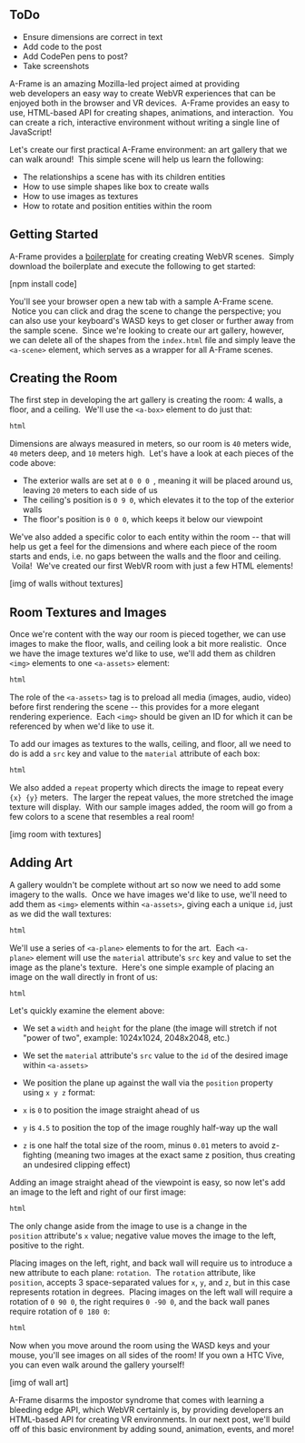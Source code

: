 ## ToDo
- Ensure dimensions are correct in text
- Add code to the post
- Add CodePen pens to post?
- Take screenshots

A-Frame is an amazing Mozilla-led project aimed at providing web developers an easy way to create WebVR experiences that can be enjoyed both in the browser and VR devices.  A-Frame provides an easy to use, HTML-based API for creating shapes, animations, and interaction.  You can create a rich, interactive environment without writing a single line of JavaScript!

Let's create our first practical A-Frame environment: an art gallery that we can walk around!  This simple scene will help us learn the following:

- The relationships a scene has with its children entities
- How to use simple shapes like box to create walls
- How to use images as textures
- How to rotate and position entities within the room

## Getting Started

A-Frame provides a [boilerplate](https://github.com/aframevr/aframe-boilerplate) for creating creating WebVR scenes.  Simply download the boilerplate and execute the following to get started:

[npm install code]

You'll see your browser open a new tab with a sample A-Frame scene.  Notice you can click and drag the scene to change the perspective; you can also use your keyboard's WASD keys to get closer or further away from the sample scene.  Since we're looking to create our art gallery, however, we can delete all of the shapes from the `index.html` file and simply leave the `<a-scene>` element, which serves as a wrapper for all A-Frame scenes.

## Creating the Room

The first step in developing the art gallery is creating the room: 4 walls, a floor, and a ceiling.  We'll use the `<a-box>` element to do just that:

```html
html
```

Dimensions are always measured in meters, so our room is `40` meters wide, `40` meters deep, and `10` meters high.  Let's have a look at each pieces of the code above:


- The exterior walls are set at `0 0 0 `, meaning it will be placed around us, leaving `20` meters to each side of us
- The ceiling's position is `0 9 0`, which elevates it to the top of the exterior walls
- The floor's position is `0 0 0`, which keeps it below our viewpoint


We've also added a specific color to each entity within the room -- that will help us get a feel for the dimensions and where each piece of the room starts and ends, i.e. no gaps between the walls and the floor and ceiling.  Voila!  We've created our first WebVR room with just a few HTML elements!

[img of walls without textures]

## Room Textures and Images

Once we're content with the way our room is pieced together, we can use images to make the floor, walls, and ceiling look a bit more realistic.  Once we have the image textures we'd like to use, we'll add them as children `<img>` elements to one `<a-assets>` element:

```html
html
```

The role of the `<a-assets>` tag is to preload all media (images, audio, video) before first rendering the scene -- this provides for a more elegant rendering experience.  Each `<img>` should be given an ID for which it can be referenced by when we'd like to use it.

To add our images as textures to the walls, ceiling, and floor, all we need to do is add a `src` key and value to the `material` attribute of each box:

```html
html
```

We also added a `repeat` property which directs the image to repeat every `{x} {y}` meters.  The larger the repeat values, the more stretched the image texture will display.  With our sample images added, the room will go from a few colors to a scene that resembles a real room!

[img room with textures]

## Adding Art

A gallery wouldn't be complete without art so now we need to add some imagery to the walls.  Once we have images we'd like to use, we'll need to add them as `<img>` elements within `<a-assets>`, giving each a unique `id`, just as we did the wall textures:

```html
html
```

We'll use a series of `<a-plane>` elements to for the art.  Each `<a-plane>` element will use the `material` attribute's `src` key and value to set the image as the plane's texture.  Here's one simple example of placing an image on the wall directly in front of us:

```html
html
```

Let's quickly examine the element above:

- We set a `width` and `height` for the plane (the image will stretch if not "power of two", example: 1024x1024, 2048x2048, etc.)
- We set the `material` attribute's `src` value to the `id` of the desired image within `<a-assets>`
- We position the plane up against the wall via the `position` property using `x y z` format:

- `x` is `0` to position the image straight ahead of us
- `y` is `4.5` to position the top of the image roughly half-way up the wall
- `z` is one half the total size of the room, minus `0.01` meters to avoid z-fighting (meaning two images at the exact same z position, thus creating an undesired clipping effect)

Adding an image straight ahead of the viewpoint is easy, so now let's add an image to the left and right of our first image:

```html
html
```

The only change aside from the image to use is a change in the `position` attribute's `x` value; negative value moves the image to the left, positive to the right.

Placing images on the left, right, and back wall will require us to introduce a new attribute to each plane: `rotation`.  The `rotation` attribute, like `position`, accepts 3 space-separated values for `x`, `y`, and `z`, but in this case represents rotation in degrees.  Placing images on the left wall will require a rotation of `0 90 0`, the right requires `0 -90 0`, and the back wall panes require rotation of `0 180 0`:

```html
html
```

Now when you move around the room using the WASD keys and your mouse, you'll see images on all sides of the room!  If you own a HTC Vive, you can even walk around the gallery yourself!

[img of wall art]

A-Frame disarms the impostor syndrome that comes with learning a bleeding edge API, which WebVR certainly is, by providing developers an HTML-based API for creating VR environments.  In our next post, we'll build off of this basic environment by adding sound, animation, events, and more!
